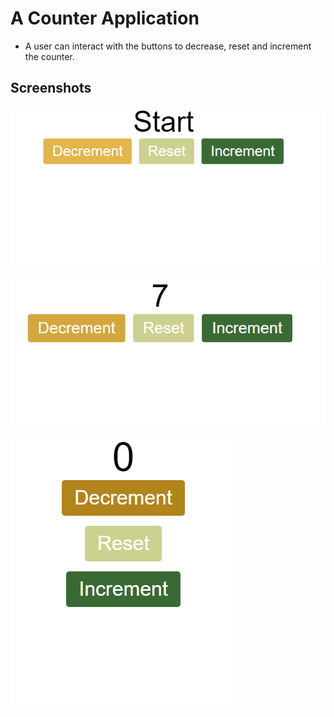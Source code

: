 # A Counter Application
* A user can interact with the buttons to decrease, reset and increment the counter.

## Screenshots

![App Image](./app_images/start.png)

![App Image](./app_images/increment.png)

![App Image](./app_images/mobile.png)
